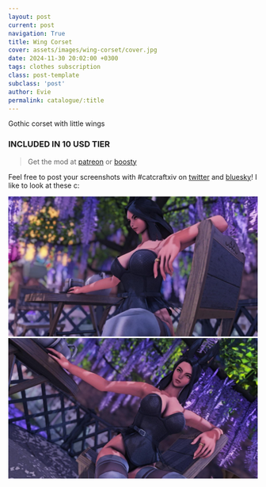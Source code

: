 ```yaml
---
layout: post
current: post
navigation: True
title: Wing Corset
cover: assets/images/wing-corset/cover.jpg
date: 2024-11-30 20:02:00 +0300
tags: clothes subscription
class: post-template
subclass: 'post'
author: Evie
permalink: catalogue/:title
---
```


Gothic corset with little wings

### INCLUDED IN 10 USD TIER

> Get the mod at [patreon](https://www.patreon.com/posts/wing-corset-2024-117020108) or [boosty](https://boosty.to/miaumori/posts/fa70ef7f-71ba-4a6e-8b04-51df026bd6c6?share=post_link)

Feel free to post your screenshots with #catcraftxiv on [twitter](https://x.com/hashtag/catcraftxiv?src=hashtag_click) and [bluesky](https://bsky.app/hashtag/catcraftxiv)! I like to look at these c:

<img src="/assets/images/wing-corset/ffxiv_dx11 2024-11-30 16-11-30.jpg"/>
<img src="/assets/images/wing-corset/cover.jpg"/>